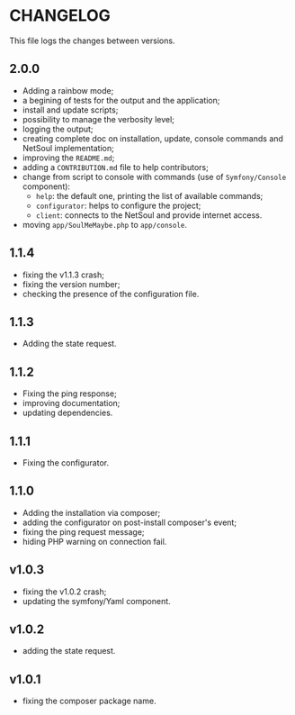 # CHANGELOG

This file logs the changes between versions.

## 2.0.0

* Adding a rainbow mode;
* a begining of tests for the output and the application;
* install and update scripts;
* possibility to manage the verbosity level;
* logging the output;
* creating complete doc on installation, update, console commands and NetSoul implementation;
* improving the `README.md`;
* adding a `CONTRIBUTION.md` file to help contributors;
* change from script to console with commands (use of `Symfony/Console` component):
  * `help`: the default one, printing the list of available commands;
  * `configurator`: helps to configure the project;
  * `client`: connects to the NetSoul and provide internet access.
* moving `app/SoulMeMaybe.php` to `app/console`.

## 1.1.4

* fixing the v1.1.3 crash;
* fixing the version number;
* checking the presence of the configuration file.

## 1.1.3

* Adding the state request.

## 1.1.2

* Fixing the ping response;
* improving documentation;
* updating dependencies.

## 1.1.1

* Fixing the configurator.

## 1.1.0

* Adding the installation via composer;
* adding the configurator on post-install composer's event;
* fixing the ping request message;
* hiding PHP warning on connection fail.

## v1.0.3

* fixing the v1.0.2 crash;
* updating the symfony/Yaml component.

## v1.0.2

* adding the state request.

## v1.0.1

* fixing the composer package name.
